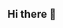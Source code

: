 ## Hi there 👋

<!--
**SeymenOzdes/SeymenOzdes** is a ✨ _special_ ✨ repository because its `README.md` (this file) appears on your GitHub profile.

Here are some ideas to get you started:

👋 Hi, I’m @SeymenOzdes.
👀 I’m interested in ios development, flutter development and mobile development.
🌱 I’m currently working on dart and flutter.
📫 You can reach me on ozdesxseymen@gmail.com.
-->
